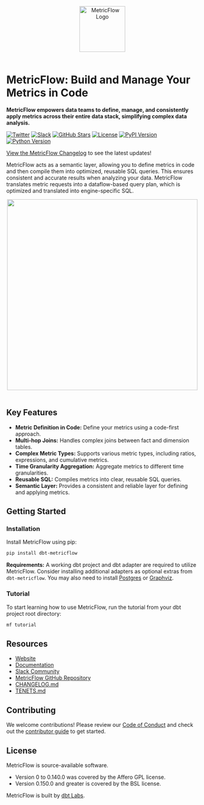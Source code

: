<p align="center">
  <a target="_blank" href="https://transform.co/metricflow">
    <picture>
      <img  alt="MetricFlow Logo" src="https://github.com/dbt-labs/metricflow/raw/main/assets/MetricFlow_logo.png" width="auto" height="120">
    </picture>
  </a>
  <br /><br />
</p>

# MetricFlow: Build and Manage Your Metrics in Code

**MetricFlow empowers data teams to define, manage, and consistently apply metrics across their entire data stack, simplifying complex data analysis.**

[![Twitter](https://img.shields.io/twitter/follow/dbt_labs?labelColor=image.png&color=163B36&logo=twitter&style=flat)](https://twitter.com/dbt_labs)
[![Slack](https://img.shields.io/badge/Slack-join-163B36)](https://www.getdbt.com/community/)
[![GitHub Stars](https://img.shields.io/github/stars/dbt-labs/metricflow?labelColor=image.png&color=163B36&logo=github)](https://github.com/dbt-labs/metricflow)
[![License](https://img.shields.io/pypi/l/metricflow?color=163B36&logo=AGPL-3.0)](https://github.com/dbt-labs/metricflow/blob/master/LICENSE)
[![PyPI Version](https://img.shields.io/pypi/v/metricflow?labelColor=&color=163B36)](https://pypi.org/project/metricflow/)
[![Python Version](https://img.shields.io/pypi/pyversions/metricflow?labelColor=&color=163B36)](https://pypi.org/project/metricflow/)

[View the MetricFlow Changelog](https://github.com/dbt-labs/metricflow/blob/main/CHANGELOG.md) to see the latest updates!

MetricFlow acts as a semantic layer, allowing you to define metrics in code and then compile them into optimized, reusable SQL queries. This ensures consistent and accurate results when analyzing your data. MetricFlow translates metric requests into a dataflow-based query plan, which is optimized and translated into engine-specific SQL.

<p align="center">
<img src="https://github.com/dbt-labs/metricflow/raw/main/assets/example_plan.svg" height="500"/>
<br /><br />
</p>

## Key Features

*   **Metric Definition in Code:** Define your metrics using a code-first approach.
*   **Multi-hop Joins:** Handles complex joins between fact and dimension tables.
*   **Complex Metric Types:** Supports various metric types, including ratios, expressions, and cumulative metrics.
*   **Time Granularity Aggregation:** Aggregate metrics to different time granularities.
*   **Reusable SQL:** Compiles metrics into clear, reusable SQL queries.
*   **Semantic Layer:** Provides a consistent and reliable layer for defining and applying metrics.

## Getting Started

### Installation

Install MetricFlow using pip:

```bash
pip install dbt-metricflow
```

**Requirements:** A working dbt project and dbt adapter are required to utilize MetricFlow.  Consider installing additional adapters as optional extras from `dbt-metricflow`.  You may also need to install [Postgres](https://www.postgresql.org/download/) or [Graphviz](https://www.graphviz.org/download/).

### Tutorial

To start learning how to use MetricFlow, run the tutorial from your dbt project root directory:

```bash
mf tutorial
```

## Resources

*   [Website](https://transform.co/metricflow)
*   [Documentation](https://docs.getdbt.com/docs/build/build-metrics-intro)
*   [Slack Community](https://www.getdbt.com/community/)
*   [MetricFlow GitHub Repository](https://github.com/dbt-labs/metricflow)
*   [CHANGELOG.md](https://github.com/dbt-labs/metricflow/blob/main/CHANGELOG.md)
*   [TENETS.md](https://github.com/dbt-labs/metricflow/blob/main/TENETS.md)

## Contributing

We welcome contributions! Please review our [Code of Conduct](https://docs.getdbt.com/community/resources/code-of-conduct) and check out the [contributor guide](https://github.com/dbt-labs/metricflow/blob/main/CONTRIBUTING.md) to get started.

## License

MetricFlow is source-available software.

*   Version 0 to 0.140.0 was covered by the Affero GPL license.
*   Version 0.150.0 and greater is covered by the BSL license.

MetricFlow is built by [dbt Labs](https://www.getdbt.com/).